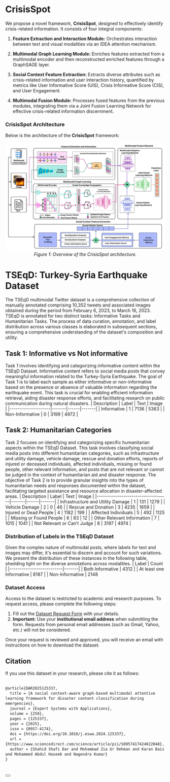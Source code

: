 
# CrisisSpot

We propose a novel framework, **CrisisSpot**, designed to effectively identify crisis-related information. It consists of four integral components:

1. **Feature Extraction and Interaction Module:** Orchestrates interaction between text and visual modalities via an IDEA attention mechanism.

2. **Multimodal Graph Learning Module:** Enriches features extracted from a multimodal encoder and then reconstructed enriched features through a GraphSAGE layer.

3. **Social Context Feature Extraction:** Extracts diverse attributes such as crisis-related information and user interaction history, quantified by metrics like User Informative Score (UIS), Crisis Informative Score (CIS), and User Engagement.

4. **Multimodal Fusion Module:** Processes fused features from the previous modules, integrating them via a Joint Fusion Learning Network for effective crisis-related information discernment.

### CrisisSpot Architecture

Below is the architecture of the **CrisisSpot** framework:

<p align="center">
  <img src="https://raw.githubusercontent.com/Shahid-135/CrisisSpot/main/final_arch.png" alt="CrisisSpot Architecture"/>
  <br>
  <em>Figure 1: Overview of the CrisisSpot architecture.</em>
</p>


# TSEqD: Turkey-Syria Earthquake Dataset
The TSEqD multimodal Twitter dataset is a comprehensive collection of manually annotated comprising 10,352 tweets and associated images obtained during the period from February 6, 2023, to March 16, 2023. TSEqD is annotated for two distinct tasks: Informative Tasks and Humanitarian Tasks. The process of data curation, annotation, and label distribution across various classes is elaborated in subsequent sections, ensuring a comprehensive understanding of the dataset's composition and utility.

## Task 1: Informative vs Not informative
Task 1 involves identifying and categorizing informative content within the TSEqD Dataset. Informative content refers to social media posts that convey meaningful information related to the Turkey-Syria Earthquake. The goal of Task 1 is to label each sample as either informative or non-informative based on the presence or absence of valuable information regarding the earthquake event. This task is crucial for enabling efficient information retrieval, aiding disaster response efforts, and facilitating research on public communication during natural disasters.
| Description        | Label | Text | Image |
|--------------------|-------|------|-------|
| Informative        | 1     | 7136 | 5363  |
| Non-Informative    | 0     | 3199 | 4972  |


## Task 2: Humanitarian Categories
Task 2 focuses on identifying and categorizing specific humanitarian aspects within the TSEqD Dataset. This task involves classifying social media posts into different humanitarian categories, such as infrastructure and utility damage, vehicle damage, rescue and donation efforts, reports of injured or deceased individuals, affected individuals, missing or found people, other relevant information, and posts that are not relevant or cannot be judged in the context of humanitarian aid and disaster response. The objective of Task 2 is to provide granular insights into the types of humanitarian needs and responses documented within the dataset, facilitating targeted assistance and resource allocation in disaster-affected areas.
| Description                       | Label | Text | Image |
|-----------------------------------|-------|------|-------|
| Infrastructure and Utility Damage | 1     | 131  | 1279  |
| Vehicle Damage                    | 2     | 0    | 46    |
| Rescue and Donation               | 3     | 4235 | 1659  |
| Injured or Dead People           | 4     | 1182 | 199   |
| Affected Individuals             | 5     | 492  | 1125  |
| Missing or Found People          | 6     | 83   | 12    |
| Other Relevant Information        | 7     | 1015 | 1041  |
| Not Relevant or Can’t Judge      | 8     | 3197 | 4974  |

### Distribution of Labels in the TSEqD Dataset
Given the complex nature of multimodal posts, where labels for text and images may differ, it's essential to discern and account for such variations. We present the distribution of these instances in the following table, shedding light on the diverse annotations across modalities.
| Label                    | Count |
|--------------------------|-------|
| Both Informative         | 4312  |
| At least one Informative | 8187  |
| Non-Informative          | 2148 

### Dataset Access
Access to the dataset is restricted to academic and research purposes. To request access, please complete the following steps:

1. Fill out the [Dataset Request Form]( https://docs.google.com/forms/d/e/1FAIpQLSdklbRkvXfqMp9tKQj-Ue1oFy-XKVIkv_DqARgyjwWLJxracg/viewform?embedded=true) with your details.
2. **Important:** Use your **institutional email address** when submitting the form. Requests from personal email addresses (such as Gmail, Yahoo, etc.) will not be considered.

Once your request is reviewed and approved, you will receive an email with instructions on how to download the dataset.


<!DOCTYPE html>
<html lang="en">
<body>
<h2>Citation</h2>
<p>If you use this dataset in your research, please cite it as follows:</p>
<pre>
<code id="citation">
@article{DAR2025125337,
  title = {A social context-aware graph-based multimodal attentive learning framework for disaster content classification during emergencies},
  journal = {Expert Systems with Applications},
  volume = {259},
  pages = {125337},
  year = {2025},
  issn = {0957-4174},
  doi = {https://doi.org/10.1016/j.eswa.2024.125337},
  url = {https://www.sciencedirect.com/science/article/pii/S0957417424022048},
  author = {Shahid Shafi Dar and Mohammad Zia Ur Rehman and Karan Bais and Mohammed Abdul Haseeb and Nagendra Kumar}
}
</code>
</pre>

<button onclick="copyToClipboard()"></button>
</body>
</html>
